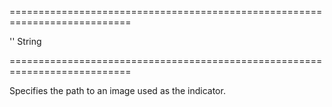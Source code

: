 ===========================================================================
<!--default-->''<!--/default-->
<!--type-->String<!--/type-->
===========================================================================

<!--shortDescription-->
Specifies the path to an image used as the indicator.
<!--/shortDescription-->

<!--fullDescription-->

<!--/fullDescription-->